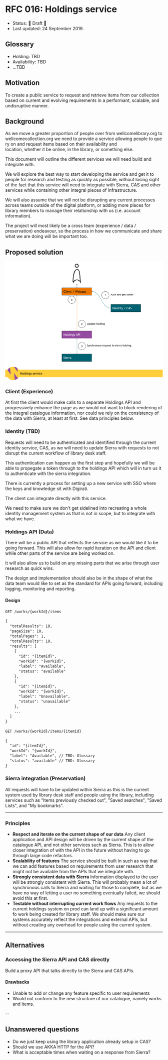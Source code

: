 # **RFC 016: Holdings service**

- Status: 🚧 Draft 🚧
- Last updated: 24 September 2019.

## Glossary

- Holding: TBD
- Availability: TBD
- ...TBD

## Motivation

To create a public service to request and retrieve items from our collection
based on current and evolving requirements in a performant, scalable, and
undisruptive manner.

## Background

As we move a greater proportion of people over from wellcomelibrary.org to
wellcomecollection.org we need to provide a service allowing people to query on
and request items based on their availability and
location, whether it be online, in the library, or something else.

This document will outline the different services we will need build and
integrate with.

We will explore the best way to start developing the service and get it to
people for research and testing as quickly as possible, without losing sight of
the fact that this service will need to integrate with Sierra, CAS and other
services while containing other integral pieces of infrastructure.

We will also assume that we will not be disrupting any current processes across
teams outside of the digital platform, or adding more places for library members
to manage their relationship with us (i.e. account information).

The project will most likely be a cross team (experience / data / preservation)
endeavour, so the process in how we communicate and share what we are doing will
be important too.

## **Proposed solution**

![Diagram of the holdings service](./holdings_service.png)

### Client (Experience)

At first the client would make calls to a separate Holdings API and
progressively enhance the page as we would not want to block rendering of the
integral catalogue information, nor could we rely on the consistency of the data
with Sierra, at least at first. See data principles below.

### Identity (TBD)

Requests will need to be authenticated and identified through the current
identity service, CAS, as we will need to update Sierra with requests to not
disrupt the current workflow of library desk staff.

This authentication can happen as the first step and hopefully we will be able
to propegate a token through to the holdings API which will in turn us it to
authenticate with the sierra integration.

There is currently a process for setting up a new service with SSO where the
keys and knowledge sit with Digirati.

The client can integrate directly with this service.

We need to make sure we don't get sidelined into recreating a whole identity
management system as that is not in scope, but to integrate with what we have.

### Holdings API (Data)

There will be a public API that reflects the service as we would like it to be
going forward. This will also allow for rapid iteration on the API and client
while other parts of the service are being worked on.

It will also allow us to build on any missing parts that we arise through user
research as quick wins.

The design and implementation should also be in the shape of what the data team
would like to set as the standard for APIs going forward, including logging,
monitoring and reporting.

#### Design

`GET /works/{workId}/items`

```JS
{
  "totalResults": 10,
  "pageSize": 10,
  "totalPages": 1,
  "totalResults": 10,
  "results": [
    {
      "id": "{itemId}",
      "workId": "{workId}",
      "label": "Available",
      "status": "available"
    },
    {
      "id": "{itemId}",
      "workId": "{workId}",
      "label": "Unavailable",
      "status": "unavailable"
    },
    ...
  ]
}
```

`GET /works/{workId}/items/{itemId}`

```JS
{
  "id": "{itemId}",
  "workId": "{workId}",
  "label": "Available", // TBD: Glossary
  "status": "available" // TBD: Glossary
}
```

### Sierra integration (Preservation)

All requests will have to be updated within Sierra as this is the current system
used by library desk staff and people using the library, including services such
as "Items previously checked out", "Saved searches", "Saved Lists", and "My
bookmarks".

---

### **Principles**

- **Respect and iterate on the current shape of our data** Any client
  application and API design will be driven by the current shape of the
  catalogue API, and not other services such as Sierra. This is to allow closer
  integration of with the API in the future without having to go through large
  code refactors.
- **Scalability of features** The service should be built in such as way that we
  can add features based on requirements from user research that might not be
  available from the APIs that we integrate with.
- **Strongly consistent data with Sierra** Information displayed to the user
  will be strongly consistent with Sierra. This will probably mean a lot of
  synchronous calls to Sierra and waiting for those to complete, but as we have
  no way of letting a user no something eventually failed, we should avoid this
  at first.
- **Testable without interrupting current work flows** Any requests to the
  current holdings system on prod can land up with a significant amount fo work
  being created for library staff. We should make sure our systems accurately
  reflect the integrations and external APIs, but without creating any overhead
  for people using the current system.

---

## Alternatives

### Accessing the Sierra API and CAS directly

Build a proxy API that talks directly to the Sierra and CAS APIs.

#### Drawbacks

- Unable to add or change any feature specific to user requirements
- Would not conform to the new structure of our catalogue, namely works and
  items.

--

## Unanswered questions

- Do we just keep using the library application already setup in CAS?
- Should we use AKKA HTTP for the API?
- What is acceptable times when waiting on a response from Sierra?
